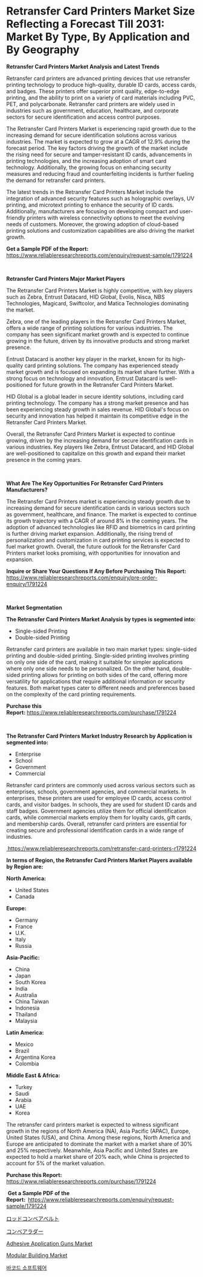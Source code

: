 <p><h1>Retransfer Card Printers Market Size Reflecting a Forecast Till 2031: Market By Type, By Application and By Geography</h1></p><p><strong>Retransfer Card Printers Market Analysis and Latest Trends</strong></p>
<p><p>Retransfer card printers are advanced printing devices that use retransfer printing technology to produce high-quality, durable ID cards, access cards, and badges. These printers offer superior print quality, edge-to-edge printing, and the ability to print on a variety of card materials including PVC, PET, and polycarbonate. Retransfer card printers are widely used in industries such as government, education, healthcare, and corporate sectors for secure identification and access control purposes.</p><p>The Retransfer Card Printers Market is experiencing rapid growth due to the increasing demand for secure identification solutions across various industries. The market is expected to grow at a CAGR of 12.9% during the forecast period. The key factors driving the growth of the market include the rising need for secure and tamper-resistant ID cards, advancements in printing technologies, and the increasing adoption of smart card technology. Additionally, the growing focus on enhancing security measures and reducing fraud and counterfeiting incidents is further fueling the demand for retransfer card printers.</p><p>The latest trends in the Retransfer Card Printers Market include the integration of advanced security features such as holographic overlays, UV printing, and microtext printing to enhance the security of ID cards. Additionally, manufacturers are focusing on developing compact and user-friendly printers with wireless connectivity options to meet the evolving needs of customers. Moreover, the growing adoption of cloud-based printing solutions and customization capabilities are also driving the market growth.</p></p>
<p><strong>Get a Sample PDF of the Report:&nbsp;</strong> <a href="https://www.reliableresearchreports.com/enquiry/request-sample/1791224">https://www.reliableresearchreports.com/enquiry/request-sample/1791224</a></p>
<p>&nbsp;</p>
<p><strong>Retransfer Card Printers Major Market Players</strong></p>
<p><p>The Retransfer Card Printers Market is highly competitive, with key players such as Zebra, Entrust Datacard, HID Global, Evolis, Nisca, NBS Technologies, Magicard, Swiftcolor, and Matica Technologies dominating the market.</p><p>Zebra, one of the leading players in the Retransfer Card Printers Market, offers a wide range of printing solutions for various industries. The company has seen significant market growth and is expected to continue growing in the future, driven by its innovative products and strong market presence.</p><p>Entrust Datacard is another key player in the market, known for its high-quality card printing solutions. The company has experienced steady market growth and is focused on expanding its market share further. With a strong focus on technology and innovation, Entrust Datacard is well-positioned for future growth in the Retransfer Card Printers Market.</p><p>HID Global is a global leader in secure identity solutions, including card printing technology. The company has a strong market presence and has been experiencing steady growth in sales revenue. HID Global's focus on security and innovation has helped it maintain its competitive edge in the Retransfer Card Printers Market.</p><p>Overall, the Retransfer Card Printers Market is expected to continue growing, driven by the increasing demand for secure identification cards in various industries. Key players like Zebra, Entrust Datacard, and HID Global are well-positioned to capitalize on this growth and expand their market presence in the coming years.</p></p>
<p>&nbsp;</p>
<p><strong>What Are The Key Opportunities For Retransfer Card Printers Manufacturers?</strong></p>
<p><p>The Retransfer Card Printers market is experiencing steady growth due to increasing demand for secure identification cards in various sectors such as government, healthcare, and finance. The market is expected to continue its growth trajectory with a CAGR of around 8% in the coming years. The adoption of advanced technologies like RFID and biometrics in card printing is further driving market expansion. Additionally, the rising trend of personalization and customization in card printing services is expected to fuel market growth. Overall, the future outlook for the Retransfer Card Printers market looks promising, with opportunities for innovation and expansion.</p></p>
<p><strong>Inquire or Share Your Questions If Any Before Purchasing This Report:</strong> <a href="https://www.reliableresearchreports.com/enquiry/pre-order-enquiry/1791224">https://www.reliableresearchreports.com/enquiry/pre-order-enquiry/1791224</a></p>
<p>&nbsp;</p>
<p><strong>Market Segmentation</strong></p>
<p><strong>The Retransfer Card Printers Market Analysis by types is segmented into:</strong></p>
<p><ul><li>Single-sided Printing</li><li>Double-sided Printing</li></ul></p>
<p><p>Retransfer card printers are available in two main market types: single-sided printing and double-sided printing. Single-sided printing involves printing on only one side of the card, making it suitable for simpler applications where only one side needs to be personalized. On the other hand, double-sided printing allows for printing on both sides of the card, offering more versatility for applications that require additional information or security features. Both market types cater to different needs and preferences based on the complexity of the card printing requirements.</p></p>
<p><strong>Purchase this Report:&nbsp;</strong><a href="https://www.reliableresearchreports.com/purchase/1791224">https://www.reliableresearchreports.com/purchase/1791224</a></p>
<p>&nbsp;</p>
<p><strong>The Retransfer Card Printers Market Industry Research by Application is segmented into:</strong></p>
<p><ul><li>Enterprise</li><li>School</li><li>Government</li><li>Commercial</li></ul></p>
<p><p>Retransfer card printers are commonly used across various sectors such as enterprises, schools, government agencies, and commercial markets. In enterprises, these printers are used for employee ID cards, access control cards, and visitor badges. In schools, they are used for student ID cards and staff badges. Government agencies utilize them for official identification cards, while commercial markets employ them for loyalty cards, gift cards, and membership cards. Overall, retransfer card printers are essential for creating secure and professional identification cards in a wide range of industries.</p></p>
<p><a href="https://www.reliableresearchreports.com/retransfer-card-printers-r1791224">&nbsp;https://www.reliableresearchreports.com/retransfer-card-printers-r1791224</a></p>
<p><strong>In terms of Region, the Retransfer Card Printers Market Players available by Region are:</strong></p>
<p>
    <p> <strong> North America: </strong>
        <ul>
            <li>United States</li>
            <li>Canada</li>
        </ul>
        </p> 
    <p> <strong> Europe: </strong>
        <ul>
            <li>Germany</li>
            <li>France</li>
            <li>U.K.</li>
            <li>Italy</li>
            <li>Russia</li>
        </ul>
        </p> 
    <p> <strong> Asia-Pacific: </strong>
        <ul>
            <li>China</li>
            <li>Japan</li>
            <li>South Korea</li>
            <li>India</li>
            <li>Australia</li>
            <li>China Taiwan</li>
            <li>Indonesia</li>
            <li>Thailand</li>
            <li>Malaysia</li>
        </ul>
        </p> 
    <p> <strong> Latin America: </strong>
        <ul>
            <li>Mexico</li>
            <li>Brazil</li>
            <li>Argentina Korea</li>
            <li>Colombia</li>
        </ul>
        </p> 
    <p> <strong> Middle East & Africa: </strong>
        <ul>
            <li>Turkey</li>
            <li>Saudi</li>
            <li>Arabia</li>
            <li>UAE</li>
            <li>Korea</li>
        </ul>
    </p>
    </p>
<p><p>The retransfer card printers market is expected to witness significant growth in the regions of North America (NA), Asia Pacific (APAC), Europe, United States (USA), and China. Among these regions, North America and Europe are anticipated to dominate the market with a market share of 30% and 25% respectively. Meanwhile, Asia Pacific and United States are expected to hold a market share of 20% each, while China is projected to account for 5% of the market valuation.</p></p>
<p><strong>Purchase this Report: </strong><a href="https://www.reliableresearchreports.com/purchase/1791224">https://www.reliableresearchreports.com/purchase/1791224</a></p>
<p>&nbsp;<strong>Get a Sample PDF of the Report:&nbsp;&nbsp;</strong><a href="https://www.reliableresearchreports.com/enquiry/request-sample/1791224">https://www.reliableresearchreports.com/enquiry/request-sample/1791224</a></p>
<p><strong></strong></p>
<p><p><a href="https://github.com/avwofrml53535/Market-Research-Report-List-1/blob/main/251302929501.md">ロッドコンベアベルト</a></p><p><a href="https://github.com/vtbvgl20191192/Market-Research-Report-List-1/blob/main/228625029502.md">コンベアラダー</a></p><p><a href="https://github.com/elizabethdagraca/Market-Research-Report-List-2/blob/main/adhesive-application-guns-market.md">Adhesive Application Guns Market</a></p><p><a href="https://issuu.com/reportprime-2/docs/modular-building-market-size-2030.pptx">Modular Building Market</a></p><p><a href="https://github.com/lzuwsfreyoq70/Market-Research-Report-List-1/blob/main/454515127075.md">바코드 소프트웨어</a></p></p>